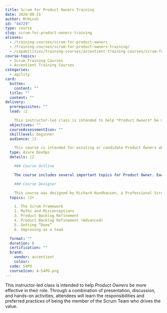 ```yaml
---
title: Scrum for Product Owners Training
date: 2020-08-31
author: MrHinsh
id: "44729"
type: course
slug: scrum-for-product-owners-training
aliases:
  - /training-courses/scrum-for-product-owners
  - /training-courses/scrum-for-product-owners-training/
  - /capabilities/training-courses/accentient-training-courses/scrum-for-product-owners-training
course-topics:
  - Scrum Training Courses
  - Accentient Training Courses
categories:
  - agility
card:
  button:
    content: ""
  title: ""
  content: ""
delivery:
  prerequisites: ""
  lead: |2

    This instructor-led class is intended to help *Product Owners* be more effective in their role. Through a combination of presentation, discussion, and hands-on activities, attendees will learn the responsibilities and preferred practices of being the member of the Scrum Team who drives the value.
  objectives: ""
  courseAssessmentIcon: ""
  skilllevel: beginner
  audience: |2

    This course is intended for existing or candidate Product Owners who want to focus on the expectations and activities related to their role. In addition, business analysts (BAs), subject matter experts (SMEs), or other stakeholders who interact with a Product Owner in order to deliver a product of the highest value are encouraged to attend. Typical attendees are those who have experience on a Scrum Team or who have recently attended Scrum training. Regardless of your current role or capabilities, this course is flexible enough to give you the knowledge that you require.
  type: Azure DevOps
  details: |2

    ### Course Outline

    The course includes several important topics for Product Owner. Each topic contains slides, discussions, and team-based activities. 1. The Scrum Framework ✓ The Scrum Gide ✓ The Scrum Framework ✓ Roles, events, artifacts ✓ Professional Scrum 4. Product Backlog Refinement (part 2) ✓ Agile estimation ✓ Practice: wall/affinity estimation ✓ Practice: planning poker ✓ Tracking and handling technical debt 2. Myths and Misconceptions ✓ Requirements and documentation ✓ Analysis and planning ✓ Culture and successful organizations 5. Getting “Done” ✓ Definition of “done” ✓ Expectations and limits of the Product Owner ✓ Undone work 3. Product Backlog Refinement (part 1) ✓ User stories ✓ Acceptance criteria ✓ Reducing waste in requirements ✓ Definition of “ready 6. Improving as a Team ✓ Working as a Scrum Team ✓ Common dysfunctions ✓ Collaborating with the Development Team ✓ Becoming a high-performance team

    ### Course Designer

    This course was designed by Richard Hundhausen, a Professional Scrum Trainer, co-creator of the Scaled Professional Scrum framework (the Nexus), and author of books on software development.
  topics: |2+

    1. The Scrum Framework
    2. Myths and Misconceptions
    3. Product Backlog Refinement
    4. Product Backlog Refinement (Advanced)
    5. Getting “Done”
    6. Improving as a team

  format: ""
  duration: 8
  certification: ""
  brand:
    vendor: accentient
    colour:
  code: S4PO
  courseIcon: A-S4PO.png
---
```


This instructor-led class is intended to help *Product Owners* be more effective in their role. Through a combination of presentation, discussion, and hands-on activities, attendees will learn the responsibilities and preferred practices of being the member of the Scrum Team who drives the value.
